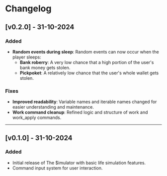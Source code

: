 # Changelog

## [v0.2.0] - 31-10-2024
### Added
- **Random events during sleep**: Random events can now occur when the player sleeps:
    - **Bank roberry**: A very low chance that a high portion of the user's bank money gets stolen.
    - **Pickpoket**: A relatively low chance that the user's whole wallet gets stolen.

### Fixes
- **Improved readability**: Variable names and iterable names changed for easier understanding and maintenance.
- **Work command cleanup**: Refined logic and structure of work and work_apply commands.

---
## [v0.1.0] - 31-10-2024
### Added
- Initial release of The $imulator with basic life simulation features.
- Command input system for user interaction.
